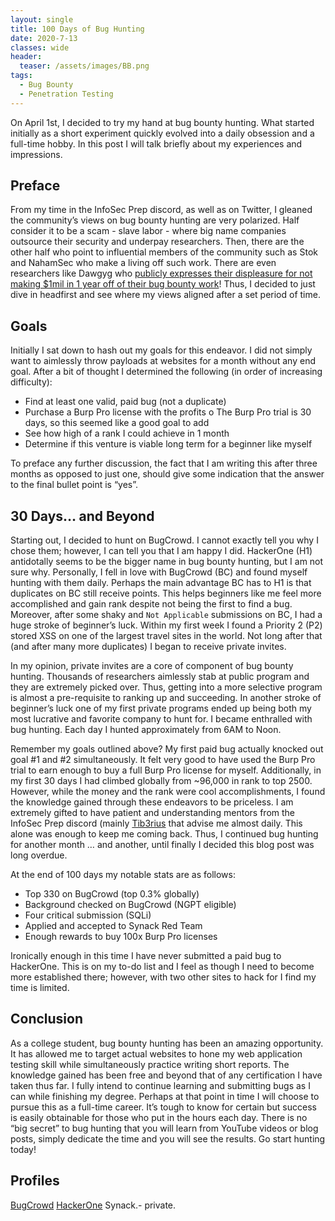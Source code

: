 ```yaml
---
layout: single
title: 100 Days of Bug Hunting
date: 2020-7-13
classes: wide
header:
  teaser: /assets/images/BB.png
tags:
  - Bug Bounty
  - Penetration Testing
---  
```


On April 1st, I decided to try my hand at bug bounty hunting. What started initially as a short experiment quickly evolved into a daily obsession and a full-time hobby. In this post I will talk briefly about my experiences and impressions.  

## Preface    

From my time in the InfoSec Prep discord, as well as on Twitter, I gleaned the community’s views on bug bounty hunting are very polarized. Half consider it to be a scam - slave labor - where big name companies outsource their security and underpay researchers. Then, there are the other half who point to influential members of the community such as Stok and NahamSec who make a living off such work. There are even researchers like Dawgyg who [publicly expresses their displeasure for not making $1mil in 1 year off of their bug bounty work](https://twitter.com/thedawgyg/status/1210293014586777600)! Thus, I decided to just dive in headfirst and see where my views aligned after a set period of time.  

## Goals

Initially I sat down to hash out my goals for this endeavor. I did not simply want to aimlessly throw payloads at websites for a month without any end goal. After a bit of thought I determined the following (in order of increasing difficulty):
-	Find at least one valid, paid bug (not a duplicate)
-	Purchase a Burp Pro license with the profits
o	The Burp Pro trial is 30 days, so this seemed like a good goal to add
-	See how high of a rank I could achieve in 1 month
-	Determine if this venture is viable long term for a beginner like myself  

To preface any further discussion, the fact that I am writing this after three months as opposed to just one, should give some indication that the answer to the final bullet point is “yes”.   

## 30 Days… and Beyond  
Starting out, I decided to hunt on BugCrowd. I cannot exactly tell you why I chose them; however, I can tell you that I am happy I did. HackerOne (H1) antidotally seems to be the bigger name in bug bounty hunting, but I am not sure why. Personally, I fell in love with BugCrowd (BC) and found myself hunting with them daily. Perhaps the main advantage BC has to H1 is that duplicates on BC still receive points. This helps beginners like me feel more accomplished and gain rank despite not being the first to find a bug. Moreover, after some shaky and `Not Applicable` submissions on BC, I had a huge stroke of beginner’s luck. Within my first week I found a Priority 2 (P2) stored XSS on one of the largest travel sites in the world. Not long after that (and after many more duplicates) I began to receive private invites.  

In my opinion, private invites are a core of component of bug bounty hunting. Thousands of researchers aimlessly stab at public program and they are extremely picked over. Thus, getting into a more selective program is almost a pre-requisite to ranking up and succeeding. In another stroke of beginner’s luck one of my first private programs ended up being both my most lucrative and favorite company to hunt for. I became enthralled with bug hunting. Each day I hunted approximately from 6AM to Noon.  

Remember my goals outlined above? My first paid bug actually knocked out goal #1 and #2 simultaneously. It felt very good to have used the Burp Pro trial to earn enough to buy a full Burp Pro license for myself. Additionally, in my first 30 days I had climbed globally from ~96,000 in rank to top 2500. However, while the money and the rank were cool accomplishments, I found the knowledge gained through these endeavors to be priceless. I am extremely gifted to have patient and understanding mentors from the InfoSec Prep discord (mainly [Tib3rius](https://twitter.com/TibSec) that advise me almost daily. This alone was enough to keep me coming back. Thus, I continued bug hunting for another month … and another, until finally I decided this blog post was long overdue.  

At the end of 100 days my notable stats are as follows:
-	Top 330 on BugCrowd (top 0.3% globally)
-	Background checked on BugCrowd (NGPT eligible)
-	Four critical submission (SQLi)
-	Applied and accepted to Synack Red Team
-	Enough rewards to buy 100x Burp Pro licenses  

Ironically enough in this time I have never submitted a paid bug to HackerOne. This is on my to-do list and I feel as though I need to become more established there; however, with two other sites to hack for I find my time is limited.  


## Conclusion    

As a college student, bug bounty hunting has been an amazing opportunity. It has allowed me to target actual websites to hone my web application testing skill while simultaneously practice writing short reports. The knowledge gained has been free and beyond that of any certification I have taken thus far. I fully intend to continue learning and submitting bugs as I can while finishing my degree. Perhaps at that point in time I will choose to pursue this as a full-time career. It’s tough to know for certain but success is easily obtainable for those who put in the hours each day. There is no “big secret” to bug hunting that you will learn from YouTube videos or blog posts, simply dedicate the time and you will see the results. Go start hunting today!  

## Profiles  
[BugCrowd](https://bugcrowd.com/cinzinga)
[HackerOne](https://hackerone.com/cinzinga)
Synack.- private.




